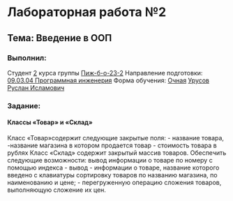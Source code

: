 <h1> Лабораторная работа №2 </h1>
<h2>  Тема: Введение в ООП </h2>
<h3>Выполнил:</h3>
Студент <u>2</u> курса группы <u>Пиж-б-о-23-2</u>
Направление подготовки: <u>09.03.04 Программная инженерия</u>
Форма обучения: <u>Очная</u>
<u>Урусов Руслан Исламович</u>

<h3>Задание:</h3>
<h4>Классы «Товар» и «Склад»</h4>
<p>Класс «Товар»содержит следующие закрытые поля:
-
название товара,
-название магазина в котором продается товар
- стоимость товара в рублях
Класс «Склад» содержит закрытый массив товаров.
Обеспечить следующие возможности:
вывод информации о товаре по номеру с помощью индекса
- вывод -
информации о товаре, название которого введено с клавиатуры
сортировку товаров по названию магазина, по наименованию и цене;
- перегруженную операцию сложения товаров, выполняющую сложение их цен.</p>
